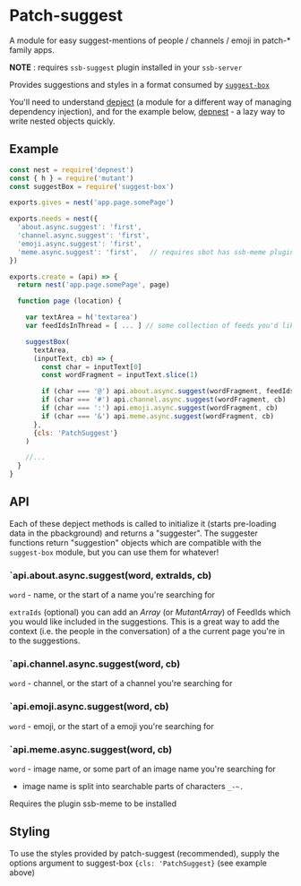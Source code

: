 # Patch-suggest

A module for easy suggest-mentions of people / channels / emoji in patch-\* family apps.

**NOTE** : requires `ssb-suggest` plugin installed in your `ssb-server`

Provides suggestions and styles in a format consumed by [`suggest-box`](https://github.com/pfrazee/suggest-box)

You'll need to understand [depject](https://github.com/depject/depject) (a module for a different way of managing dependency injection), and for the example below, [depnest](https://github.com/depject/depnest) - a lazy way to write nested objects quickly.


## Example


```js
const nest = require('depnest')
const { h } = require('mutant')
const suggestBox = require('suggest-box')

exports.gives = nest('app.page.somePage')

exports.needs = nest({
  'about.async.suggest': 'first',
  'channel.async.suggest': 'first',
  'emoji.async.suggest': 'first',
  'meme.async.suggest': 'first',   // requires sbot has ssb-meme plugin
})

exports.create = (api) => {
  return nest('app.page.somePage', page)

  function page (location) {

    var textArea = h('textarea')
    var feedIdsInThread = [ ... ] // some collection of feeds you'd like to ensure make the suggestions

    suggestBox(
      textArea,
      (inputText, cb) => {
        const char = inputText[0]
        const wordFragment = inputText.slice(1)

        if (char === '@') api.about.async.suggest(wordFragment, feedIdsInThread, cb)
        if (char === '#') api.channel.async.suggest(wordFragment, cb)
        if (char === ':') api.emoji.async.suggest(wordFragment, cb)
        if (char === '&') api.meme.async.suggest(wordFragment, cb)
      },
      {cls: 'PatchSuggest'}
    )

    //...
  }
}
```

## API

Each of these depject methods is called to initialize it (starts pre-loading data in the pbackground) and returns a "suggester".
The suggester functions return "suggestion" objects which are compatible with the `suggest-box` module, but you can use them for whatever!

### `api.about.async.suggest(word, extraIds, cb)

`word` - name, or the start of a name you're searching for 

`extraIds` (optional) you can add an _Array_ (or _MutantArray_) of FeedIds which you would like included in the suggestions. This is a great way to add the context (i.e. the people in the conversation) of a the current page you're in to the suggestions.

### `api.channel.async.suggest(word, cb)

`word` - channel, or the start of a channel you're searching for 

### `api.emoji.async.suggest(word, cb)

`word` - emoji, or the start of a emoji you're searching for 

### `api.meme.async.suggest(word, cb)

`word` - image name, or some part of an image name you're searching for
  - image name is split into searchable parts of characters `_-~. `

Requires the plugin ssb-meme to be installed

## Styling

To use the styles provided by patch-suggest (recommended), supply the options argument to suggest-box `{cls: 'PatchSuggest}` (see example above)

